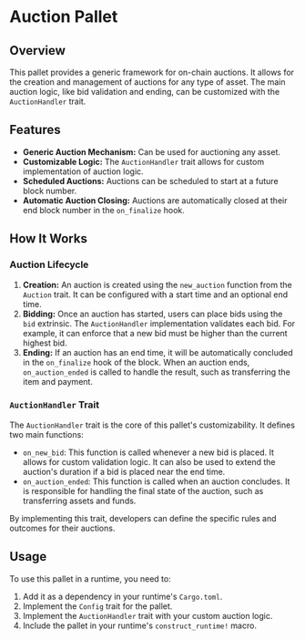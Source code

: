 # Auction Pallet

## Overview

This pallet provides a generic framework for on-chain auctions.
It allows for the creation and management of auctions for any type of asset.
The main auction logic, like bid validation and ending, can be customized with the `AuctionHandler` trait.

## Features

- **Generic Auction Mechanism:** Can be used for auctioning any asset.
- **Customizable Logic:** The `AuctionHandler` trait allows for custom implementation of auction logic.
- **Scheduled Auctions:** Auctions can be scheduled to start at a future block number.
- **Automatic Auction Closing:** Auctions are automatically closed at their end block number in the `on_finalize` hook.

## How It Works

### Auction Lifecycle

1. **Creation:** An auction is created using the `new_auction` function from the `Auction` trait.
It can be configured with a start time and an optional end time.
2. **Bidding:** Once an auction has started, users can place bids using the `bid` extrinsic.
The `AuctionHandler` implementation validates each bid.
For example, it can enforce that a new bid must be higher than the current highest bid.
3. **Ending:** If an auction has an end time, it will be automatically concluded in the `on_finalize` hook of the block.
When an auction ends, `on_auction_ended` is called to handle the result, such as transferring the item and payment.

### `AuctionHandler` Trait

The `AuctionHandler` trait is the core of this pallet's customizability. It defines two main functions:

- `on_new_bid`: This function is called whenever a new bid is placed. It allows for custom validation logic.
It can also be used to extend the auction's duration if a bid is placed near the end time.
- `on_auction_ended`: This function is called when an auction concludes.
It is responsible for handling the final state of the auction, such as transferring assets and funds.

By implementing this trait, developers can define the specific rules and outcomes for their auctions.

## Usage

To use this pallet in a runtime, you need to:

1. Add it as a dependency in your runtime's `Cargo.toml`.
2. Implement the `Config` trait for the pallet.
3. Implement the `AuctionHandler` trait with your custom auction logic.
4. Include the pallet in your runtime's `construct_runtime!` macro.
